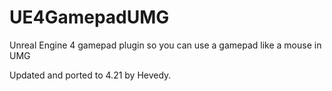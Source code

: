 # UE4GamepadUMG
Unreal Engine 4 gamepad plugin so you can use a gamepad like a mouse in UMG

Updated and ported to 4.21 by Hevedy.

